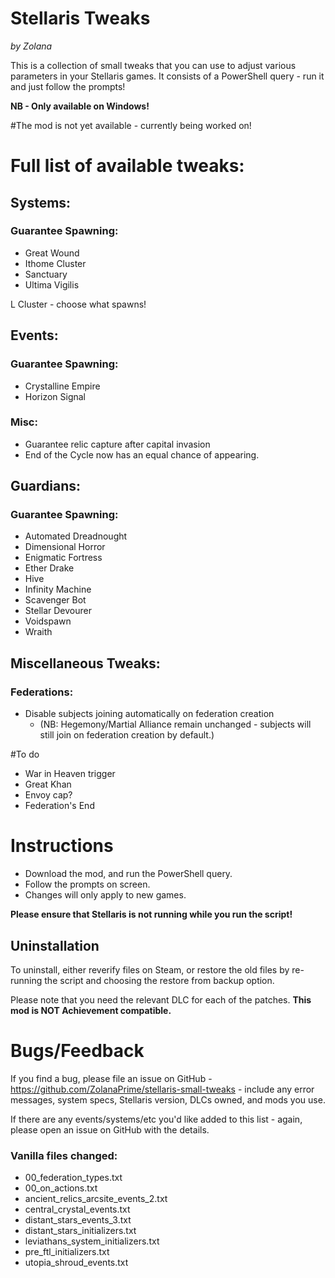 # Stellaris Tweaks

*by Zolana*

This is a collection of small tweaks that you can use to adjust various parameters in your Stellaris games.
It consists of a PowerShell query - run it and just follow the prompts!

**NB - Only available on Windows!**

#The mod is not yet available - currently being worked on!

# Full list of available tweaks:

## Systems:

### Guarantee Spawning:

- Great Wound
- Ithome Cluster
- Sanctuary
- Ultima Vigilis

L Cluster - choose what spawns!

## Events:

### Guarantee Spawning:

- Crystalline Empire
- Horizon Signal

### Misc:

- Guarantee relic capture after capital invasion
- End of the Cycle now has an equal chance of appearing.

## Guardians:

### Guarantee Spawning:

- Automated Dreadnought
- Dimensional Horror
- Enigmatic Fortress
- Ether Drake
- Hive
- Infinity Machine
- Scavenger Bot
- Stellar Devourer
- Voidspawn
- Wraith

## Miscellaneous Tweaks:

### Federations:

- Disable subjects joining automatically on federation creation
    - (NB: Hegemony/Martial Alliance remain unchanged - subjects will still join on federation creation by default.)

#To do

- War in Heaven trigger
- Great Khan
- Envoy cap?
- Federation's End

# Instructions

- Download the mod, and run the PowerShell query.
- Follow the prompts on screen.
- Changes will only apply to new games.

**Please ensure that Stellaris is not running while you run the script!**

## Uninstallation

To uninstall, either reverify files on Steam, or restore the old files by re-running the script and choosing the restore from backup option.

Please note that you need the relevant DLC for each of the patches.
**This mod is NOT Achievement compatible.**

# Bugs/Feedback

If you find a bug, please file an issue on GitHub - https://github.com/ZolanaPrime/stellaris-small-tweaks - include any error messages, system specs, Stellaris version, DLCs owned, and mods you use.

If there are any events/systems/etc you'd like added to this list - again, please open an issue on GitHub with the details.

### Vanilla files changed:

- 00_federation_types.txt
- 00_on_actions.txt
- ancient_relics_arcsite_events_2.txt
- central_crystal_events.txt
- distant_stars_events_3.txt
- distant_stars_initializers.txt
- leviathans_system_initializers.txt
- pre_ftl_initializers.txt
- utopia_shroud_events.txt